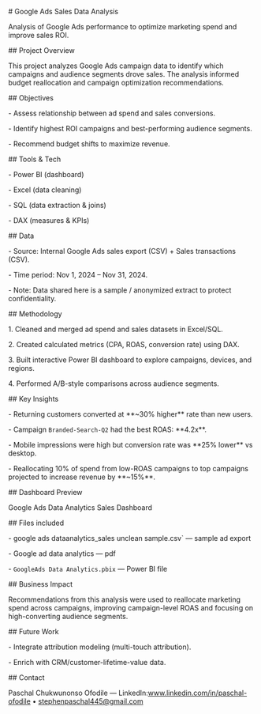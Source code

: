 \# Google Ads Sales Data Analysis



Analysis of Google Ads performance to optimize marketing spend and improve sales ROI.



\## Project Overview

This project analyzes Google Ads campaign data to identify which campaigns and audience segments drove sales. The analysis informed budget reallocation and campaign optimization recommendations.



\## Objectives

\- Assess relationship between ad spend and sales conversions.

\- Identify highest ROI campaigns and best-performing audience segments.

\- Recommend budget shifts to maximize revenue.



\## Tools \& Tech

\- Power BI (dashboard)

\- Excel (data cleaning)

\- SQL (data extraction \& joins)

\- DAX (measures \& KPIs)



\## Data

\- Source: Internal Google Ads sales export (CSV) + Sales transactions (CSV).

\- Time period: Nov 1, 2024 – Nov 31, 2024.

\- Note: Data shared here is a sample / anonymized extract to protect confidentiality.



\## Methodology

1\. Cleaned and merged ad spend and sales datasets in Excel/SQL.

2\. Created calculated metrics (CPA, ROAS, conversion rate) using DAX.

3\. Built interactive Power BI dashboard to explore campaigns, devices, and regions.

4\. Performed A/B-style comparisons across audience segments.



\## Key Insights

\- Returning customers converted at \*\*~30% higher\*\* rate than new users.

\- Campaign `Branded-Search-Q2` had the best ROAS: \*\*4.2x\*\*.

\- Mobile impressions were high but conversion rate was \*\*25% lower\*\* vs desktop.

\- Reallocating 10% of spend from low-ROAS campaigns to top campaigns projected to increase revenue by \*\*~15%\*\*.



\## Dashboard Preview

Google Ads Data Analytics Sales Dashboard



\## Files included

\- google ads dataanalytics\_sales unclean sample.csv` — sample ad export

\- Google ad data analytics — pdf

\- `GoogleAds Data Analytics.pbix` — Power BI file



\## Business Impact

Recommendations from this analysis were used to reallocate marketing spend across campaigns, improving campaign-level ROAS and focusing on high-converting audience segments.



\## Future Work

\- Integrate attribution modeling (multi-touch attribution).

\- Enrich with CRM/customer-lifetime-value data.



\## Contact

Paschal Chukwunonso Ofodile — LinkedIn:www.linkedin.com/in/paschal-ofodile • stephenpaschal445@gmail.com



